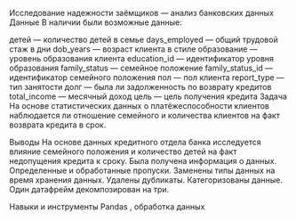 Исследование надежности заёмщиков — анализ банковских данных
Данные
В наличии были возможные данные:

детей — количество детей в семье
days_employed — общий трудовой стаж в дни
dob_years — возраст клиента в стиле
образование — уровень образования клиента
education_id — идентификатор уровня образования
family_status — семейное положение
family_status_id — идентификатор семейного положения
пол — пол клиента
report_type — тип занятости
долг — была ли задолженность по возврату кредитов
total_income — месячный доход
цель — цель получения кредита
Задача
На основе статистических данных о платёжеспособности клиентов наблюдается ли отношение семейного и количества клиентов на факт возврата кредита в срок.

Выводы
На основе данных кредитного отдела банка исследуется влияние семейного положения и количество детей на факт недопущения кредита к сроку. Была получена информация о данных. Определенные и обработанные пропуски. Заменены типы данных на время хранения данных. Удалены дубликаты. Категоризованы данные. Один датафрейм декомпозирован на три.

Навыки и инструменты
Pandas , обработка данных
